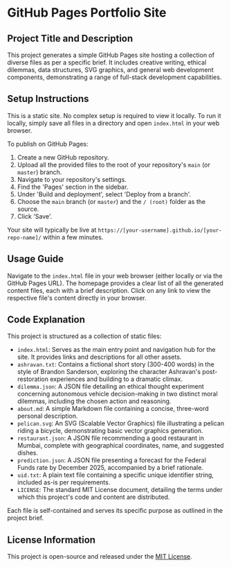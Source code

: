 # GitHub Pages Portfolio Site

## Project Title and Description
This project generates a simple GitHub Pages site hosting a collection of diverse files as per a specific brief. It includes creative writing, ethical dilemmas, data structures, SVG graphics, and general web development components, demonstrating a range of full-stack development capabilities.

## Setup Instructions
This is a static site. No complex setup is required to view it locally. To run it locally, simply save all files in a directory and open `index.html` in your web browser.

To publish on GitHub Pages:
1.  Create a new GitHub repository.
2.  Upload all the provided files to the root of your repository's `main` (or `master`) branch.
3.  Navigate to your repository's settings.
4.  Find the 'Pages' section in the sidebar.
5.  Under 'Build and deployment', select 'Deploy from a branch'.
6.  Choose the `main` branch (or `master`) and the `/ (root)` folder as the source.
7.  Click 'Save'.

Your site will typically be live at `https://[your-username].github.io/[your-repo-name]/` within a few minutes.

## Usage Guide
Navigate to the `index.html` file in your web browser (either locally or via the GitHub Pages URL). The homepage provides a clear list of all the generated content files, each with a brief description. Click on any link to view the respective file's content directly in your browser.

## Code Explanation
This project is structured as a collection of static files:

*   `index.html`: Serves as the main entry point and navigation hub for the site. It provides links and descriptions for all other assets.
*   `ashravan.txt`: Contains a fictional short story (300-400 words) in the style of Brandon Sanderson, exploring the character Ashravan's post-restoration experiences and building to a dramatic climax.
*   `dilemma.json`: A JSON file detailing an ethical thought experiment concerning autonomous vehicle decision-making in two distinct moral dilemmas, including the chosen action and reasoning.
*   `about.md`: A simple Markdown file containing a concise, three-word personal description.
*   `pelican.svg`: An SVG (Scalable Vector Graphics) file illustrating a pelican riding a bicycle, demonstrating basic vector graphics generation.
*   `restaurant.json`: A JSON file recommending a good restaurant in Mumbai, complete with geographical coordinates, name, and suggested dishes.
*   `prediction.json`: A JSON file presenting a forecast for the Federal Funds rate by December 2025, accompanied by a brief rationale.
*   `uid.txt`: A plain text file containing a specific unique identifier string, included as-is per requirements.
*   `LICENSE`: The standard MIT License document, detailing the terms under which this project's code and content are distributed.

Each file is self-contained and serves its specific purpose as outlined in the project brief.

## License Information
This project is open-source and released under the [MIT License](LICENSE).